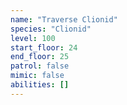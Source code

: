 ```yaml
---
name: "Traverse Clionid"
species: "Clionid"
level: 100
start_floor: 24
end_floor: 25
patrol: false
mimic: false
abilities: []
---
```

